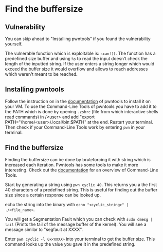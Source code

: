 # Find the buffersize
## Vulnerability
You can skip ahead to "Installing pwntools" if you found the vulnerability yourself. 

The vulnerable function which is exploitable is: ```scanf()```. The function has a predefined size buffer and using ```%s``` to read the input doesn't check the length of the inputted string. If the user enters a string longer which would exceed the buffer size it would overflow and allows to reach addresses which weren't meant to be reached. 

## Installing pwntools
Follow the instruction on in the [documentation](https://docs.pwntools.com/en/stable/install.html) of pwntools to install it on your VM. To use the Command-Line Tools of pwntools you have to add it to the PATH which is done by opening ```.zshrc``` (file from which interactive shells read commands) in /\<user> and add "export PATH="/home/\<user>/.local/bin:$PATH" at the end. Restart your terminal. Then check if your Command-Line Tools work by entering ```pwn``` in your terminal. 

## Find the buffersize
Finding the buffersize can be done by bruteforcing it with string which is increased each iteration. Pwntools has some tools to make it more interesting. Check out the [documentation](https://docs.pwntools.com/en/stable/commandline.html) for an overview of Command-Line Tools.

Start by generating a string using ```pwn cyclic 40```. This returns you a the first 40 characters of a predefined string. This is useful for finding out the buffer size since a certain response can be looked up.

echo the string into the binary with ```echo "<cyclic_string>" | ./<file_name>```.

You will get a Segmentation Fault which you can check with ```sudo dmesg | tail``` (Prints the tail of the message buffer of the kernel). You will see a message similar to "segfault at XXXX". 

Enter ```pwn cyclic -l 0x<XXXX>``` into your terminal to get the buffer size. This command looks up the value you gave it in the predefined string. 







